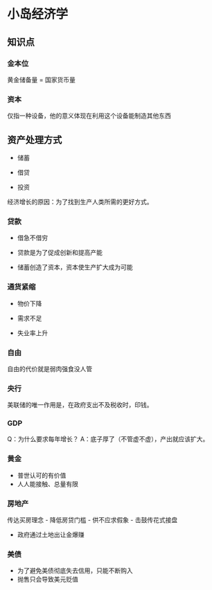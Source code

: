 # 小岛经济学

## 知识点

### 金本位

黄金储备量 = 国家货币量

### 资本

仅指一种设备，他的意义体现在利用这个设备能制造其他东西

## 资产处理方式

- 储蓄

- 借贷

- 投资

经济增长的原因：为了找到生产人类所需的更好方式。

### 贷款

- 借急不借穷

- 贷款是为了促成创新和提高产能

- 储蓄创造了资本，资本使生产扩大成为可能



### 通货紧缩

- 物价下降

- 需求不足

- 失业率上升

### 自由

自由的代价就是弱肉强食没人管


### 央行
美联储的唯一作用是，在政府支出不及税收时，印钱。

### GDP
Q：为什么要求每年增长？
A：底子厚了（不管虚不虚），产出就应该扩大。

### 黄金
- 普世认可的有价值
- 人人能接触、总量有限

### 房地产
传达买房理念 - 降低房贷门槛 - 供不应求假象 - 击鼓传花式接盘
- 政府通过土地出让金爆赚

### 美债
- 为了避免美债彻底失去信用，只能不断购入
- 抛售只会导致美元贬值

